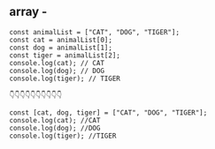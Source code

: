 
<!-- 비구조화 할당 destructuring assignment -->

## array - 

```
const animalList = ["CAT", "DOG", "TIGER"];
const cat = animalList[0];
const dog = animalList[1];
const tiger = animalList[2];
console.log(cat); // CAT
console.log(dog); // DOG
console.log(tiger); // TIGER

👇👇👇👇👇👇👇👇👇👇

const [cat, dog, tiger] = ["CAT", "DOG", "TIGER"];
console.log(cat); //CAT
console.log(dog); //DOG
console.log(tiger); //TIGER

```